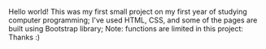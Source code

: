 Hello world!
This was my first small project on my first year of studying computer programming;
I've used HTML, CSS, and some of the pages are built using Bootstrap library;
Note: functions are limited in this project:
Thanks :)
